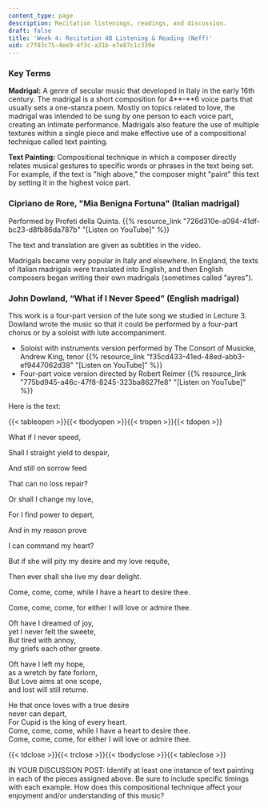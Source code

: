 ```yaml
---
content_type: page
description: Recitation listenings, readings, and discussion.
draft: false
title: 'Week 4: Recitation 4B Listening & Reading (Neff)'
uid: c7f83c75-4ee9-4f3c-a31b-e7e87c1c339e
---
```

### **Key Terms**

**Madrigal:** A genre of secular music that developed in Italy in the early 16th century. The madrigal is a short composition for 4**–**6 voice parts that usually sets a one-stanza poem. Mostly on topics related to love, the madrigal was intended to be sung by one person to each voice part, creating an intimate performance. Madrigals also feature the use of multiple textures within a single piece and make effective use of a compositional technique called text painting.

**Text Painting:** Compositional technique in which a composer directly relates musical gestures to specific words or phrases in the text being set. For example, if the text is "high above," the composer might "paint" this text by setting it in the highest voice part.

### Cipriano de Rore, "Mia Benigna Fortuna" (Italian madrigal)

Performed by Profeti della Quinta. {{% resource_link "726d310e-a094-41df-bc23-d8fb86da787b" "\[Listen on YouTube\]" %}}

The text and translation are given as subtitles in the video.

Madrigals became very popular in Italy and elsewhere. In England, the texts of Italian madrigals were translated into English, and then English composers began writing their own madrigals (sometimes called "ayres").

### John Dowland, “What if I Never Speed” (English madrigal)

This work is a four-part version of the lute song we studied in Lecture 3. Dowland wrote the music so that it could be performed by a four-part chorus or by a soloist with lute accompaniment.

- Soloist with instruments version performed by The Consort of Musicke, Andrew King, tenor {{% resource_link "f35cd433-41ed-48ed-abb3-ef9447062d38" "\[Listen on YouTube\]" %}}
- Four-part voice version directed by Robert Reimer {{% resource_link "775bd945-a46c-47f8-8245-323ba8627fe8" "\[Listen on YouTube\]" %}}

Here is the text:

{{< tableopen >}}{{< tbodyopen >}}{{< tropen >}}{{< tdopen >}}

What if I never speed, 

Shall I straight yield to despair, 

And still on sorrow feed 

That can no loss repair? 

Or shall I change my love, 

For I find power to depart, 

And in my reason prove 

I can command my heart? 

But if she will pity my desire and my love requite, 

Then ever shall she live my dear delight. 

Come, come, come, while I have a heart to desire thee. 

Come, come, come, for either I will love or admire thee. 

Oft have I dreamed of joy,     
yet I never felt the sweete,     
But tired with annoy,     
my griefs each other greete.

Oft have I left my hope,     
as a wretch by fate forlorn,     
But Love aims at one scope,     
and lost will still returne.

He that once loves with a true desire     
never can depart,     
For Cupid is the king of every heart.     
Come, come, come, while I have a heart to desire thee.     
Come, come, come, for either I will love or admire thee.

{{< tdclose >}}{{< trclose >}}{{< tbodyclose >}}{{< tableclose >}}

IN YOUR DISCUSSION POST: Identify at least one instance of text painting in each of the pieces assigned above. Be sure to include specific timings with each example. How does this compositional technique affect your enjoyment and/or understanding of this music?